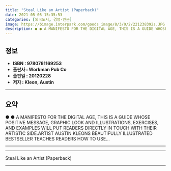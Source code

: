 ```yaml
---
title: "Steal Like an Artist (Paperback)"
date: 2021-05-05 15:35:53
categories: [외국도서, 경영-인문]
image: https://bimage.interpark.com/goods_image/8/3/9/2/221238392s.JPG
description: ● ● A MANIFESTO FOR THE DIGITAL AGE, THIS IS A GUIDE WHOSE POSITIVE MESSAGE, GRAPHIC LOOK AND ILLUSTRATIONS, EXERCISES, AND EXAMPLES WILL PUT READERS DIRECTLY
---
```


## **정보**

- **ISBN : 9780761169253**
- **출판사 : Workman Pub Co**
- **출판일 : 20120228**
- **저자 : Kleon, Austin**

------



## **요약**

●  ●  A MANIFESTO FOR THE DIGITAL AGE, THIS IS A GUIDE WHOSE POSITIVE MESSAGE, GRAPHIC LOOK AND ILLUSTRATIONS, EXERCISES, AND EXAMPLES WILL PUT READERS DIRECTLY IN TOUCH WITH THEIR ARTISTIC SIDE.ARTIST AUSTIN KLEONS BEAUTIFULLY ILLUSTRATED BESTSELLER TEACHES READERS HOW TO USE... 

------



------


Steal Like an Artist (Paperback) 

------


